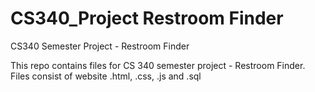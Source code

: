 # CS340_Project Restroom Finder
CS340 Semester Project - Restroom Finder

This repo contains files for CS 340 semester project - Restroom Finder.
Files consist of website .html, .css, .js and .sql
